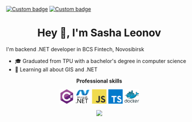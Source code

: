 [![Custom badge](https://img.shields.io/badge/-Sasha%20@pipipipy-blue?color=blue&label=telegram&logo=telegram&style=flat-square)](https://t.me/pipipipy)
[![Custom badge](https://img.shields.io/badge/-Sasha%20gc.cpp%236380-blue?color=violet&label=discord&logo=discord&style=flat-square)](https://discord.gg/AVrGBdPw)
<h1 align="center">Hey 👋, I'm Sasha Leonov</h1>

I'm backend .NET developer in BCS Fintech, Novosibirsk

- 🎓 Graduated from TPU with a bachelor's degree in computer science
- 🌱 Learning all about GIS and .NET

<p align="center"> 
 <strong>
  Professional skills
  </strong>
</p>

<p align="center"> 
  <img src="https://raw.githubusercontent.com/devicons/devicon/master/icons/csharp/csharp-original.svg" alt="csharp" width="40" height="40" />
  <img src="https://raw.githubusercontent.com/devicons/devicon/master/icons/dot-net/dot-net-original-wordmark.svg" alt="dotnet" width="40" height="40" />
  <img src="https://raw.githubusercontent.com/devicons/devicon/master/icons/javascript/javascript-original.svg" alt="javascript" width="40" height="40" />
  <img src="https://raw.githubusercontent.com/devicons/devicon/master/icons/typescript/typescript-original.svg" alt="typescript" width="40" height="40" />
  <img src="https://raw.githubusercontent.com/devicons/devicon/master/icons/docker/docker-original-wordmark.svg" alt="docker" width="40" height="40" />
</p>

<p align="center">
 <a href="#" alt="8ait's github stats">
  <img src="https://github-readme-stats.vercel.app/api?username=8ait&show_icons=true&theme=tokyonight" />
 </a>
</p>

